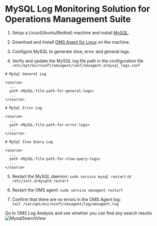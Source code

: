 # MySQL Log Monitoring Solution for Operations Management Suite

1. Setup a Linux(Ubuntu/Redhat) machine and install [MySQL](http://dev.mysql.com/doc/refman/5.7/en/installing.html).

2. Download and Install [OMS Agent for Linux](https://github.com/Microsoft/OMS-Agent-for-Linux) on the machine. 

3. Configure MySQL to generate slow, error and general logs.

4. Verify and update the MySQL log file path in the configuration file ```/etc/opt/microsoft/omsagent/conf/omsagent.d/mysql_logs.conf```

  ```config
  # MySql General Log
  
  <source>
    ...
    path <MySQL-file-path-for-general-logs>
    ...
  </source>
  
  # MySql Error Log
  
  <source>
    ...
    path <MySQL-file-path-for-error-logs>
    ...
  </source>
  
  # MySql Slow Query Log
  
  <source>
    ...
    path <MySQL-file-path-for-slow-query-logs>
    ...
  </source>
  ```

5. Restart the MySQL daemon:
```sudo service mysql restart``` or ```/etc/init.d/mysqld restart```

6. Restart the OMS agent:
```sudo service omsagent restart```


7. Confirm that there are no errors in the OMS Agent log:  
```tail /var/opt/microsoft/omsagent/log/omsagent.log```

Go to OMS Log Analysis and see whether you can find any search results
![MysqlSearchView](docs/pictures/MysqlSearchView.png?raw=true)
